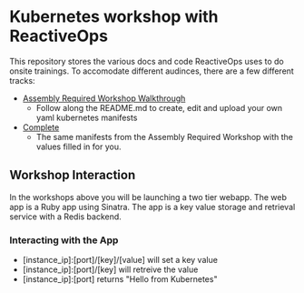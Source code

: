 # Kubernetes workshop with ReactiveOps

This repository stores the various docs and code ReactiveOps uses to do onsite trainings. To accomodate different audinces, there are a few different tracks:

* [Assembly Required Workshop Walkthrough](assembly_required/README.md)
  * Follow along the README.md to create, edit and upload your own yaml kubernetes manifests
* [Complete](complete)
  * The same manifests from the Assembly Required Workshop with the values filled in for you. 

## Workshop Interaction

In the workshops above you will be launching a two tier webapp. The web app is a Ruby app using Sinatra. The app is a key value storage and retrieval service with a Redis backend.

### Interacting with the App
* [instance_ip]:[port]/[key]/[value] will set a key value
* [instance_ip]:[port]/[key] will retreive the value
* [instance_ip]:[port] returns "Hello from Kubernetes"
